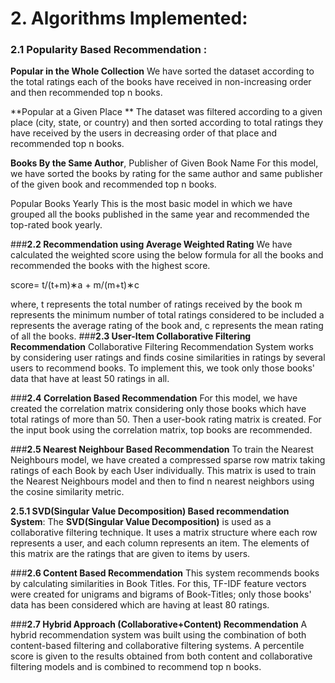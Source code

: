 # **2. Algorithms Implemented:**
### **2.1 Popularity Based Recommendation :**
**Popular in the Whole Collection**
We have sorted the dataset according to the total ratings each of the books have received in non-increasing order and then recommended top n books.

**Popular at a Given Place **
The dataset was filtered according to a given place (city, state, or country) and then sorted according to total ratings they have received by the users in decreasing order of that place and recommended top n books.

**Books By the Same Author**, Publisher of Given Book Name
For this model, we have sorted the books by rating for the same author and same publisher of the given book and recommended top n books.

Popular Books Yearly
This is the most basic model in which we have grouped all the books published in the same year and recommended the top-rated book yearly.

###**2.2 Recommendation using Average Weighted Rating**
We have calculated the weighted score using the below formula for all the books and recommended the books with the highest score.

score= t/(t+m)∗a + m/(m+t)∗c

where,
t represents the total number of ratings received by the book
m represents the minimum number of total ratings considered to be included
a represents the average rating of the book and,
c represents the mean rating of all the books.
###**2.3 User-Item Collaborative Filtering Recommendation**
Collaborative Filtering Recommendation System works by considering user ratings and finds cosine similarities in ratings by several users to recommend books. To implement this, we took only those books' data that have at least 50 ratings in all.

###**2.4 Correlation Based Recommendation**
For this model, we have created the correlation matrix considering only those books which have total ratings of more than 50. Then a user-book rating matrix is created. For the input book using the correlation matrix, top books are recommended.

###**2.5 Nearest Neighbour Based Recommendation**
To train the Nearest Neighbours model, we have created a compressed sparse row matrix taking ratings of each Book by each User individually. This matrix is used to train the Nearest Neighbours model and then to find n nearest neighbors using the cosine similarity metric.

**2.5.1 SVD(Singular Value Decomposition) Based recommendation System**:
The **SVD(Singular Value Decomposition)** is used as a collaborative filtering technique. It uses a matrix structure where each row represents a user, and each column represents an item. The elements of this matrix are the ratings that are given to items by users.

###**2.6 Content Based Recommendation**
This system recommends books by calculating similarities in Book Titles. For this, TF-IDF feature vectors were created for unigrams and bigrams of Book-Titles; only those books' data has been considered which are having at least 80 ratings.

###**2.7 Hybrid Approach (Collaborative+Content) Recommendation**
A hybrid recommendation system was built using the combination of both content-based filtering and collaborative filtering systems. A percentile score is given to the results obtained from both content and collaborative filtering models and is combined to recommend top n books.


